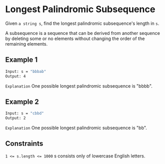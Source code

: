 # Longest Palindromic Subsequence

Given `a string s`, find the longest palindromic subsequence's length in `s`.

A subsequence is a sequence that can be derived from another sequence by deleting some or no elements without changing the order of the remaining elements.

## Example 1

```bash
Input: s = "bbbab"
Output: 4
```

`Explanation` One possible longest palindromic subsequence is "bbbb".

## Example 2

```bash
Input: s = "cbbd"
Output: 2
```

`Explanation` One possible longest palindromic subsequence is "bb".

## Constraints

`1 <= s.length <= 1000`
s consists only of lowercase English letters.
